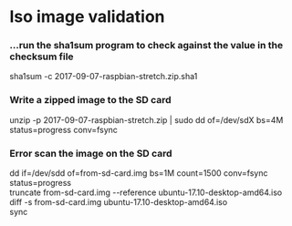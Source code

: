 # Iso image validation

### …run the sha1sum program to check against the value in the checksum file
sha1sum -c 2017-09-07-raspbian-stretch.zip.sha1


### Write a zipped image to the SD card
unzip -p 2017-09-07-raspbian-stretch.zip | sudo dd of=/dev/sdX bs=4M status=progress conv=fsync


### Error scan the image on the SD card
dd if=/dev/sdd of=from-sd-card.img bs=1M count=1500 conv=fsync status=progress  
truncate from-sd-card.img --reference ubuntu-17.10-desktop-amd64.iso  
diff -s from-sd-card.img ubuntu-17.10-desktop-amd64.iso  
sync
